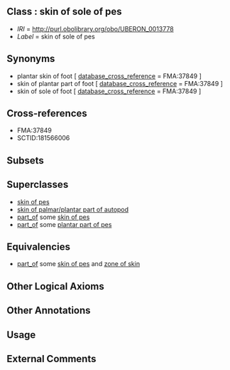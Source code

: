 
## Class : skin of sole of pes

 * *IRI* = http://purl.obolibrary.org/obo/UBERON_0013778
 * *Label* = skin of sole of pes

## Synonyms

 * plantar skin of foot [ [database_cross_reference](../../ef/oboInOwl#hasDbXref.md) = FMA:37849 ]
 * skin of plantar part of foot [ [database_cross_reference](../../ef/oboInOwl#hasDbXref.md) = FMA:37849 ]
 * skin of sole of foot [ [database_cross_reference](../../ef/oboInOwl#hasDbXref.md) = FMA:37849 ]

## Cross-references

 * FMA:37849
 * SCTID:181566006

## Subsets


## Superclasses

 * [skin of pes](../../UBERON/13/UBERON_0001513.md)
 * [skin of palmar/plantar part of autopod](../../UBERON/76/UBERON_0013776.md)
 * [part_of](../../BFO/50/BFO_0000050.md) some [skin of pes](../../UBERON/13/UBERON_0001513.md)
 * [part_of](../../BFO/50/BFO_0000050.md) some [plantar part of pes](../../UBERON/38/UBERON_0008338.md)

## Equivalencies

 * [part_of](../../BFO/50/BFO_0000050.md) some [skin of pes](../../UBERON/13/UBERON_0001513.md) and [zone of skin](../../UBERON/14/UBERON_0000014.md)

## Other Logical Axioms


## Other Annotations


## Usage


## External Comments

